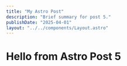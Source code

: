 ```yaml
---
title: "My Astro Post"
description: "Brief summary for post 5."
publishDate: "2025-04-01"
layout: "../../components/Layout.astro"
---
```

# Hello from Astro Post 5
